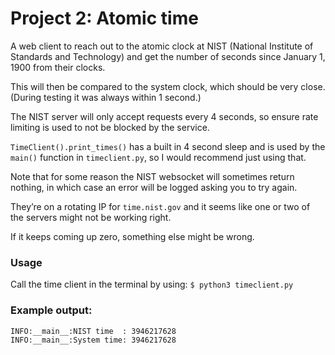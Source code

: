 # Project 2: Atomic time
A web client to reach out to the atomic clock at NIST (National Institute of Standards and Technology) and get the number of seconds since January 1, 1900 from their clocks.

This will then be compared to the system clock, which should be very close. (During testing it was always within 1 second.)

The NIST server will only accept requests every 4 seconds, so ensure rate limiting is used to not be blocked by the service.

`TimeClient().print_times()` has a built in 4 second sleep and is used by the `main()` function in `timeclient.py`, so I would recommend just using that.

Note that for some reason the NIST websocket will sometimes return nothing, in which case an error will be logged asking you to try again.

They’re on a rotating IP for `time.nist.gov` and it seems like one or two of the servers might not be working right.

If it keeps coming up zero, something else might be wrong.

### Usage
Call the time client in the terminal by using: `$ python3 timeclient.py`

### Example output:
```
INFO:__main__:NIST time  : 3946217628
INFO:__main__:System time: 3946217628
```